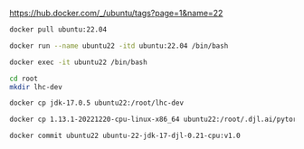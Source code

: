 



https://hub.docker.com/_/ubuntu/tags?page=1&name=22

```sh
docker pull ubuntu:22.04
```



```sh
docker run --name ubuntu22 -itd ubuntu:22.04 /bin/bash
```



```sh
docker exec -it ubuntu22 /bin/bash
```



```sh
cd root
mkdir lhc-dev
```



```sh
docker cp jdk-17.0.5 ubuntu22:/root/lhc-dev
```



```sh
docker cp 1.13.1-20221220-cpu-linux-x86_64 ubuntu22:/root/.djl.ai/pytorch
```



```sh
docker commit ubuntu22 ubuntu-22-jdk-17-djl-0.21-cpu:v1.0
```

